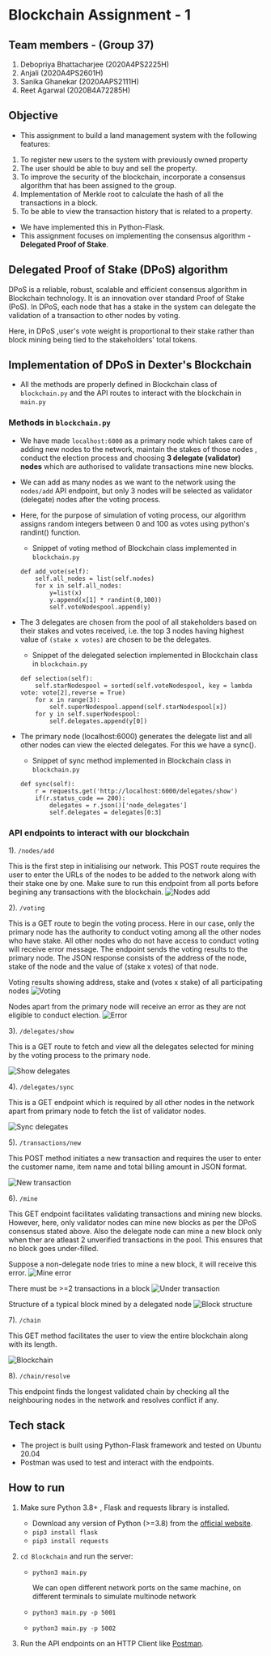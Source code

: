 # Blockchain Assignment - 1

## Team members - (Group 37)
1) Debopriya Bhattacharjee (2020A4PS2225H)
2) Anjali (2020A4PS2601H)
3) Sanika Ghanekar (2020AAPS2111H)
4) Reet Agarwal (2020B4A72285H)

## Objective
* This assignment to build a land management system with the following features:
1. To register new users to the system with previously owned property
2. The user should be able to buy and sell the property.
3. To improve the security of the blockchain, incorporate a consensus algorithm that has
been assigned to the group.
4. Implementation of Merkle root to calculate the hash of all the transactions in a block.
5. To be able to view the transaction history that is related to a property.

* We have implemented this in Python-Flask.
* This assignment focuses on implementing the consensus algorithm - __Delegated Proof of Stake__.

## Delegated Proof of Stake (DPoS) algorithm 
DPoS is a reliable, robust, scalable and efficient consensus algorithm in Blockchain technology. It is an innovation over standard Proof of Stake (PoS). In DPoS, each node that has a stake in the system can delegate the validation of a transaction to other nodes by voting.

Here, in DPoS ,user's vote weight is proportional to their stake rather than block mining being tied to the stakeholders' total tokens.

## Implementation of DPoS in Dexter's Blockchain
* All the methods are properly defined in Blockchain class of `blockchain.py` and the API routes to interact with the blockchain in `main.py`

### Methods in `blockchain.py`

* We have made `localhost:6000` as a primary node which takes care of adding new nodes to the network, maintain the stakes of those nodes , conduct the election process and choosing __3 delegate (validator) nodes__ which are authorised to validate transactions mine new blocks.

* We can add as many nodes as we want to the network using the `nodes/add` API endpoint, but only 3 nodes will be selected as validator (delegate) nodes after the voting process.

* Here, for the purpose of simulation of voting process, our algorithm assigns random integers between 0 and 100 as votes using python's randint() function.
    * Snippet of voting method of Blockchain class implemented in `blockchain.py`
    ```
    def add_vote(self):
        self.all_nodes = list(self.nodes)
        for x in self.all_nodes:
            y=list(x)
            y.append(x[1] * randint(0,100))
            self.voteNodespool.append(y)
 
    ```
* The 3 delegates are chosen from the pool of all stakeholders based on their stakes and votes received, i.e. the top 3 nodes having highest value of `(stake x votes)` are chosen to be the delegates.
    * Snippet of the delegated selection implemented in Blockchain class in `blockchain.py`
    ```
    def selection(self):
        self.starNodespool = sorted(self.voteNodespool, key = lambda vote: vote[2],reverse = True)
        for x in range(3):
            self.superNodespool.append(self.starNodespool[x])
        for y in self.superNodespool:
            self.delegates.append(y[0])
    ```

* The primary node (localhost:6000) generates the delegate list and all other nodes can view the elected delegates. For this we have a sync().
    * Snippet of sync method implemented in Blockchain class in `blockchain.py`
    ```
    def sync(self):
        r = requests.get('http://localhost:6000/delegates/show')
        if(r.status_code == 200):
            delegates = r.json()['node_delegates']
            self.delegates = delegates[0:3]
    ```

### API endpoints to interact with our blockchain

1). `/nodes/add`

This is the first step in initialising our network. This POST route requires the user to enter the URLs of the nodes to be added to the network along with their stake one by one. Make sure to run this endpoint from all ports before begining any transactions with the blockchain.
![Nodes add](./DemoImages/nodes-add.png)

2). `/voting`

This is a GET route to begin the voting process. Here in our case, only the primary node has the authority to conduct voting among all the other nodes who have stake. All other nodes who do not have access to conduct voting will receive error message. The endpoint sends the voting results to the primary node. The JSON response consists of the address of the node, stake of the node and the value of (stake x votes) of that node.

Voting results showing address, stake and (votes x stake) of all participating nodes
![Voting](./DemoImages/voting.png)

Nodes apart from the primary node will receive an error as they are not eligible to conduct election.
![Error](./DemoImages/voting_error.png)

3). `/delegates/show`

This is a GET route to fetch and view all the delegates selected for mining by the voting process to the primary node. 

![Show delegates](./DemoImages/delegates-show.png)

4). `/delegates/sync`

This is a GET endpoint which is required by all other nodes in the network apart from primary node to fetch the list of validator nodes.

![Sync delegates](./DemoImages/delegates-sync.png)

5). `/transactions/new`

This POST method initiates a new transaction and requires the user to enter the customer name, item name and total billing amount in JSON format.

![New transaction](./DemoImages/transactions-new.png)

6). `/mine`

This GET endpoint facilitates validating transactions and mining new blocks. However, here, only validator nodes can mine new blocks as per the DPoS consensus stated above. Also the delegate node can mine a new block only when ther are atleast 2 unverified transactions in the pool. This ensures that no block goes under-filled.

Suppose a non-delegate node tries to mine a new block, it will receive this error.
![Mine error](./DemoImages/not-authorized.png)

There must be >=2 transactions in a block
![Under transaction](./DemoImages/undertransaction.png)

Structure of a typical block mined by a delegated node
![Block structure](./DemoImages/mine.png)

7). `/chain`

This GET method facilitates the user to view the entire blockchain along with its length.

![Blockchain](./DemoImages/chain.png)

8). `/chain/resolve`

This endpoint finds the longest validated chain by checking all the neighbouring nodes in the network and resolves conflict if any.


## Tech stack 
* The project is built using Python-Flask framework and tested on Ubuntu 20.04
* Postman was used to test and interact with the endpoints.

## How to run
1) Make sure Python 3.8+ , Flask and requests library is installed.
    * Download any version of Python (>=3.8) from the [official website](https://www.python.org/downloads/).
    * `pip3 install flask`
    * `pip3 install requests`

2) `cd Blockchain` and run the server:
    * `python3 main.py`

        We can open different network ports on the same machine, on different terminals to simulate multinode network
    
    * `python3 main.py -p 5001`
    * `python3 main.py -p 5002`

3) Run the API endpoints on an HTTP Client like [Postman](https://www.postman.com/downloads/).


